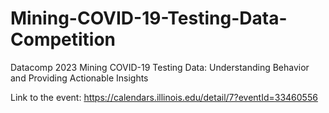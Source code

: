 # Mining-COVID-19-Testing-Data-Competition

Datacomp 2023 Mining COVID-19 Testing Data: Understanding Behavior and Providing Actionable Insights


Link to the event: https://calendars.illinois.edu/detail/7?eventId=33460556
